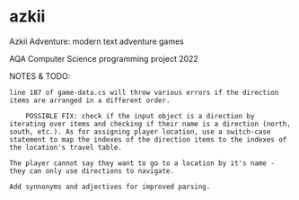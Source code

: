 # azkii
Azkii Adventure: modern text adventure games

AQA Computer Science programming project 2022


NOTES & TODO:

    line 187 of game-data.cs will throw various errors if the direction items are arranged in a different order.

        POSSIBLE FIX: check if the input object is a direction by iterating over items and checking if their name is a direction (north, south, etc.). As for assigning player location, use a switch-case statement to map the indexes of the direction items to the indexes of the location's travel table.

    The player cannot say they want to go to a location by it's name - they can only use directions to navigate.

    Add synnonyms and adjectives for improved parsing.